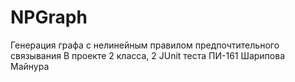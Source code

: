 # NPGraph 
Генерация графа с нелинейным правилом предпочтительного связывания
В проекте 2 класса, 2 JUnit  теста
ПИ-161 Шарипова Майнура
